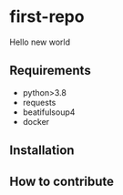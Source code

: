 # first-repo
Hello new world

## Requirements

- python>3.8
- requests
- beatifulsoup4
- docker

## Installation

## How to contribute
